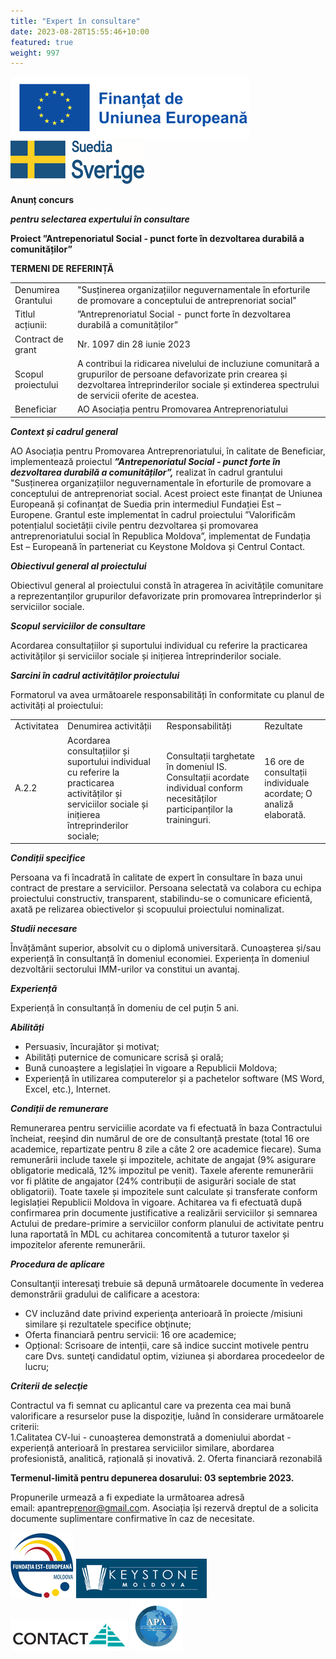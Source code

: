 ```yaml
---
title: "Expert în consultare"
date: 2023-08-28T15:55:46+10:00
featured: true
weight: 997
---
```


![Finantat de Uniunea Europeana](/images/fue.png)
![Suedia Sverige](/images/ss.png)

**Anunț concurs** 

***pentru selectarea expertului în consultare***

**Proiect ”Antrepenoriatul Social - punct forte în dezvoltarea durabilă a comunităților”**

**TERMENI DE REFERINȚĂ** 

<table>
  <tr>
   <td>
Denumirea Grantului
</td>
   <td>
"Susținerea organizațiilor neguvernamentale în eforturile de promovare a conceptului de antreprenoriat social"
</td>
  </tr>
  <tr>
   <td>
Titlul acțiunii:
</td>
   <td>
”Antreprenoriatul Social - punct forte în dezvoltarea durabilă a comunităților”
</td>
  </tr>
  <tr>
   <td>
Contract de grant
</td>
   <td>
Nr. 1097 din 28 iunie 2023
</td>
  </tr>
  <tr>
   <td>
Scopul proiectului
</td>
   <td>
A contribui la ridicarea nivelului de incluziune comunitară a grupurilor de persoane defavorizate prin crearea și dezvoltarea întreprinderilor sociale și extinderea spectrului de servicii oferite de acestea.
</td>
  </tr>
  <tr>
   <td>
Beneficiar
</td>
   <td>
AO Asociația pentru Promovarea Antreprenoriatului
</td>
  </tr>
</table>

***Context și cadrul general***

AO Asociația pentru Promovarea Antreprenoriatului, în calitate de Beneficiar, implementează proiectul ***”Antrepenoriatul Social - punct forte în dezvoltarea durabilă a comunităților”,*** realizat în cadrul grantului "Susținerea organizațiilor neguvernamentale în eforturile de promovare a conceptului de antreprenoriat social. Acest proiect este finanțat de Uniunea Europeană și cofinanțat de Suedia prin intermediul Fundației Est – Europene. Grantul este implementat în cadrul proiectului ”Valorificăm potențialul societății civile pentru dezvoltarea și promovarea antreprenoriatului social în Republica Moldova”, implementat de Fundația Est – Europeană în parteneriat cu Keystone Moldova și Centrul Contact. 

***Obiectivul general al proiectului***

Obiectivul general al proiectului constă în atragerea în acivitățile comunitare a reprezentanților grupurilor defavorizate prin promovarea întreprinderlor și serviciilor sociale.

***Scopul serviciilor de consultare***

Acordarea consultațiilor și suportului individual cu referire la practicarea activităților și serviciilor sociale și inițierea întreprinderilor sociale.

***Sarcini în cadrul activităților proiectului***

Formatorul va avea următoarele responsabilități în conformitate cu planul de activități al proiectului:
<table>
  <tr>
   <td>
Activitatea
</td>
   <td>
Denumirea activității
</td>
   <td>
Responsabilități
</td>
   <td>
Rezultate
</td>
  </tr>
  <tr>
   <td>
A.2.2
</td>
   <td>
Acordarea consultațiilor și suportului individual cu referire la practicarea activităților și serviciilor sociale și inițierea întreprinderilor sociale;
</td>
   <td>
Consultații targhetate în domeniul IS.
Consultații acordate individual conform necesităților participanților la traininguri.
</td>
   <td>
16 ore de consultații individuale acordate;
O analiză elaborată.
</td>
  </tr>
</table>

***Condiții specifice*** 

Persoana va fi încadrată în calitate de expert în consultare în baza unui contract de prestare a serviciilor. Persoana selectată va colabora cu echipa proiectului constructiv, transparent, stabilindu-se o comunicare eficientă, axată pe relizarea obiectivelor și scopuului proiectului nominalizat.

***Studii necesare***

Învățământ superior, absolvit cu o diplomă universitară. Cunoașterea și/sau experiență în consultanță în domeniul economiei. Experiența în domeniul dezvoltării sectorului IMM-urilor va constitui un avantaj.

***Experiență***

Experiență în consultanță în domeniu de cel puțin 5 ani.

***Abilități*** 

<ul>
<li>Persuasiv, încurajător și motivat;</li>
<li>Abilități puternice de comunicare scrisă și orală;</li>
<li>Bună cunoaștere a legislației în vigoare a Republicii Moldova; </li>
<li>Experiență în utilizarea computerelor și a pachetelor software (MS Word, Excel, etc.), Internet.</li>
</ul>

***Condiții de remunerare***

Remunerarea pentru serviciilie acordate va fi efectuată în baza Contractului încheiat, reeșind din numărul de ore de consultanță prestate (total 16 ore academice, repartizate pentru 8 zile a câte 2 ore academice fiecare).
Suma remunerării include taxele și impozitele, achitate de angajat (9% asigurare obligatorie medicală, 12% impozitul pe venit). Taxele aferente remunerării vor fi plătite de angajator (24% contribuții de asigurări sociale de stat obligatorii). Toate taxele și impozitele sunt calculate și transferate conform legislației Republicii Moldova în vigoare.
Achitarea va fi efectuată după confirmarea prin documente justificative a realizării serviciilor și semnarea Actului de predare-primire a serviciilor conform planului de activitate pentru luna raportată în MDL cu achitarea concomitentă a tuturor taxelor și impozitelor aferente remunerării.

***Procedura de aplicare***

Consultanţii interesaţi trebuie să depună următoarele documente în vederea demonstrării gradului de calificare a acestora:
<ul>
<li>CV incluzând date privind experienţa anterioară în proiecte /misiuni similare și rezultatele specifice obţinute;</li>
<li>Oferta financiară pentru servicii: 16 ore academice; </li>
<li>Opțional: Scrisoare de intenții, care să indice succint motivele pentru care Dvs. sunteţi candidatul optim, viziunea și abordarea procedeelor de lucru;</li>
</ul>

***Criterii de selecţie***  

Contractul va fi semnat cu aplicantul care va prezenta cea mai bună valorificare a resurselor puse la dispoziţie, luând în considerare următoarele criterii:  
1.Calitatea CV-lui - cunoașterea demonstrată a domeniului abordat - experiență anterioară în prestarea serviciilor similare, abordarea profesionistă, analitică, rațională și inovativă. 
2.   Oferta financiară rezonabilă

**Termenul-limită pentru depunerea dosarului: 03 septembrie 2023.** 

Propunerile urmează a fi expediate la următoarea adresă email: apantrep[renor@gmail.co](mailto:renor@gmail.co)m.
Asociația își rezervă dreptul de a solicita documente suplimentare confirmative în caz de necesitate.  

![md](/images/a1.png)
![Keystone](/images/keystone.png)
![contact](/images/contact.png)
![APA](/images/apa.png)
